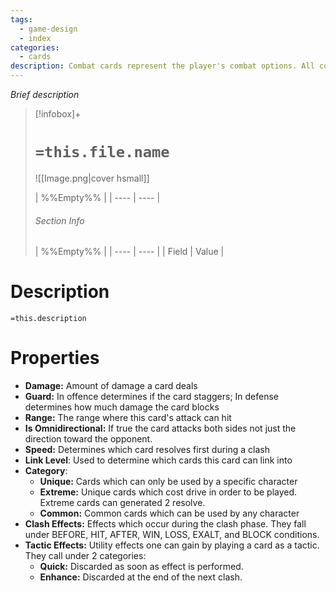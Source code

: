 ```yaml
---
tags:
  - game-design
  - index
categories:
  - cards
description: Combat cards represent the player's combat options. All combat cards can be used to attack, block, or perform utility tactic options.
---
```

*Brief description*
> [!infobox]+
> # `=this.file.name`
> ![[Image.png|cover hsmall]]
> 
> | %%Empty%% |
> | ---- | ---- |
> ###### Section Info
> | %%Empty%% |
> | ---- | ---- |
> | Field | Value |

# Description

`=this.description`


# Properties

- **Damage:** Amount of damage a card deals
- **Guard:** In offence determines if the card staggers; In defense determines how much damage the card blocks 
- **Range:** The range where this card's attack can hit
- **Is Omnidirectional:** If true the card attacks both sides not just the direction toward the opponent.
- **Speed:** Determines which card resolves first during a clash
- **Link Level**: Used to determine which cards this card can link into
- **Category**:
	- **Unique:** Cards which can only be used by a specific character
	- **Extreme:** Unique cards which cost drive in order to be played. Extreme cards can generated 2 resolve.
	- **Common:** Common cards which can be used by any character
- **Clash Effects:** Effects which occur during the clash phase. They fall under BEFORE, HIT, AFTER, WIN, LOSS, EXALT, and BLOCK conditions.
- **Tactic Effects:** Utility effects one can gain by playing a card as a tactic. They call under 2 categories:
	- **Quick:** Discarded as soon as effect is performed.
	- **Enhance:** Discarded at the end of the next clash.